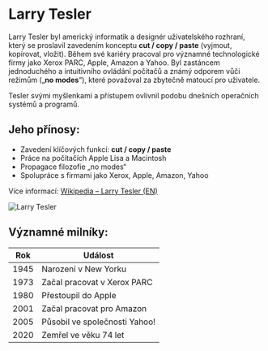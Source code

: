 # Larry Tesler 

Larry Tesler byl americký informatik a designér uživatelského rozhraní, který se proslavil zavedením konceptu **cut / copy / paste** (vyjmout, kopírovat, vložit). Během své kariéry pracoval pro významné technologické firmy jako Xerox PARC, Apple, Amazon a Yahoo. Byl zastáncem jednoduchého a intuitivního ovládání počítačů a známý odporem vůči režimům („**no modes**“), které považoval za zbytečně matoucí pro uživatele.

Tesler svými myšlenkami a přístupem ovlivnil podobu dnešních operačních systémů a programů.

## Jeho přínosy:

- Zavedení klíčových funkcí: **cut / copy / paste**
- Práce na počítačích Apple Lisa a Macintosh
- Propagace filozofie „no modes“
- Spolupráce s firmami jako Xerox, Apple, Amazon, Yahoo

Více informací: [Wikipedia – Larry Tesler (EN)](https://en.wikipedia.org/wiki/Larry_Tesler)

![Larry Tesler](https://ichef.bbci.co.uk/ace/ws/640/cpsprodpb/BEE2/production/_110966884_gettyimages-136021377.jpg.webp)

## Významné milníky:

| Rok  | Událost                                |
|------|----------------------------------------|
| 1945 | Narození v New Yorku                   |
| 1973 | Začal pracovat v Xerox PARC            |
| 1980 | Přestoupil do Apple                    |
| 2001 | Začal pracovat pro Amazon              |
| 2005 | Působil ve společnosti Yahoo!          |
| 2020 | Zemřel ve věku 74 let  
